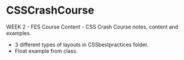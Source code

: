 # CSSCrashCourse

WEEK 2 - FES Course Content - CSS Crash Course notes, content and examples.

- 3 different types of layouts in CSSbestpractices folder.
- Float example from class.
